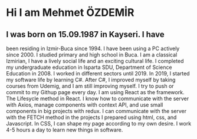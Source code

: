 # Hi I am Mehmet ÖZDEMİR

## I was born on 15.09.1987 in Kayseri. I have
been residing in Izmir-Buca since 1994. I
have been using a PC actively since 2000. I
studied primary and high school in Buca. I
am a classical Izmirian, I have a lively social
life and an exciting cultural life. I completed
my undergraduate education in Isparta SDU,
Department of Science Education in 2008. I
worked in different sectors until 2019. In
2019, I started my software life by learning
C#. After C#, I improved myself by taking
courses from Udemig, and I am still
improving myself. I try to push or commit to
my Githup page every day. I am using React
as the framework. The Lifesycle method in
React. I know how to communicate with the
server with Axios, manage components with
context API, and use small components in
big projects with redux. I can communicate
with the server with the FETCH method in
the projects I prepared using html, css, and
Javascript. In CSS, I can shape my page
according to my own desire. I work 4-5
hours a day to learn new things in software.
